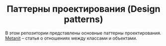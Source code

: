 <div align="center"><h1> Паттерны проектирования (Design patterns) </h1></div>    

В этом репозитории представлены основные паттерны проектирования.    
[Metanit](https://metanit.com/sharp/patterns/1.2.php) – статья о отношениях между классами и объектами. 
